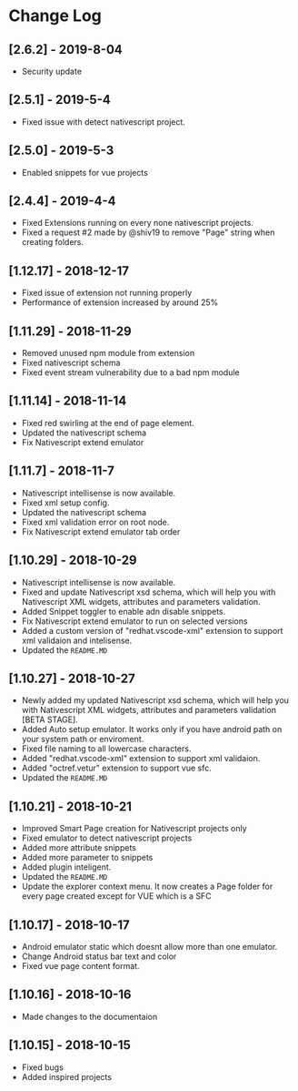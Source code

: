 # Change Log

<!-- ## [Unreleased]
- Initial release -->

## [2.6.2] - 2019-8-04
- Security update
  
## [2.5.1] - 2019-5-4
- Fixed issue with detect nativescript project.
  
## [2.5.0] - 2019-5-3

- Enabled snippets for vue projects
  
## [2.4.4] - 2019-4-4

- Fixed Extensions running on every none nativescript projects.
- Fixed a request #2 made by @shiv19 to remove "Page" string when creating folders.


## [1.12.17] - 2018-12-17

- Fixed issue of extension not running properly
- Performance of extension increased by around 25%

## [1.11.29] - 2018-11-29

- Removed unused npm module from extension
- Fixed nativescript schema
- Fixed event stream vulnerability due to a bad npm module

## [1.11.14] - 2018-11-14

- Fixed red swirling at the end of page element.
- Updated the nativescript schema
- Fix Nativescript extend emulator

## [1.11.7] - 2018-11-7

- Nativescript intellisense is now available.
- Fixed xml setup config.
- Updated the nativescript schema
- Fixed xml validation error on root node.
- Fix Nativescript extend emulator tab order

## [1.10.29] - 2018-10-29

- Nativescript intellisense is now available.
- Fixed and update Nativescript xsd schema, which will help you with Nativescript XML widgets, attributes and parameters validation.
- Added Snippet toggler to enable adn disable snippets.
- Fix Nativescript extend emulator to run on selected versions
- Added a custom version of "redhat.vscode-xml" extension to support xml validaion and intelisense.
- Updated the `README.MD`

## [1.10.27] - 2018-10-27

- Newly added my updated Nativescript xsd schema, which will help you with Nativescript XML widgets, attributes and parameters validation [BETA STAGE].
- Added Auto setup emulator. It works only if you have android path on your system path or enviroment.
- Fixed file naming to all lowercase characters.
- Added "redhat.vscode-xml" extension to support xml validaion.
- Added "octref.vetur" extension to support vue sfc.
- Updated the `README.MD`

## [1.10.21] - 2018-10-21

- Improved Smart Page creation for Nativescript projects only
- Fixed emulator to detect nativescript projects
- Added more attribute snippets
- Added more parameter to snippets
- Added plugin inteligent.
- Updated the `README.MD`
- Update the explorer context menu. It now creates a Page folder for every page created except for VUE which is a SFC

## [1.10.17] - 2018-10-17

- Android emulator static which doesnt allow more than one emulator.
- Change Android status bar text and color
- Fixed vue page content format.

## [1.10.16] - 2018-10-16

- Made changes to the documentaion

## [1.10.15] - 2018-10-15

- Fixed bugs
- Added inspired projects
